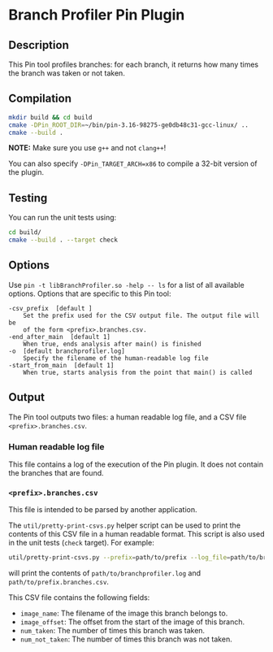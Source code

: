 # Branch Profiler Pin Plugin

## Description

This Pin tool profiles branches: for each branch, it returns how many times the branch was taken or not taken.

## Compilation

```bash
mkdir build && cd build
cmake -DPin_ROOT_DIR=~/bin/pin-3.16-98275-ge0db48c31-gcc-linux/ ..
cmake --build .
```

**NOTE:** Make sure you use `g++` and not `clang++`!

You can also specify `-DPin_TARGET_ARCH=x86` to compile a 32-bit version of the plugin.

## Testing

You can run the unit tests using:

```bash
cd build/
cmake --build . --target check
```

## Options

Use `pin -t libBranchProfiler.so -help -- ls` for a list of all available options.
Options that are specific to this Pin tool:

```
-csv_prefix  [default ]
	Set the prefix used for the CSV output file. The output file will be
	of the form <prefix>.branches.csv.
-end_after_main  [default 1]
	When true, ends analysis after main() is finished
-o  [default branchprofiler.log]
	Specify the filename of the human-readable log file
-start_from_main  [default 1]
	When true, starts analysis from the point that main() is called
```

## Output

The Pin tool outputs two files: a human readable log file, and a CSV file `<prefix>.branches.csv`.

### Human readable log file

This file contains a log of the execution of the Pin plugin.
It does not contain the branches that are found.

### `<prefix>.branches.csv`

This file is intended to be parsed by another application.

The `util/pretty-print-csvs.py` helper script can be used to print the contents of this CSV file in a human readable format.
This script is also used in the unit tests (`check` target).
For example:
```bash
util/pretty-print-csvs.py --prefix=path/to/prefix --log_file=path/to/branchprofiler.log
```
will print the contents of `path/to/branchprofiler.log` and `path/to/prefix.branches.csv`.

This CSV file contains the following fields:
- `image_name`: The filename of the image this branch belongs to.
- `image_offset`: The offset from the start of the image of this branch.
- `num_taken`: The number of times this branch was taken.
- `num_not_taken`: The number of times this branch was not taken.
